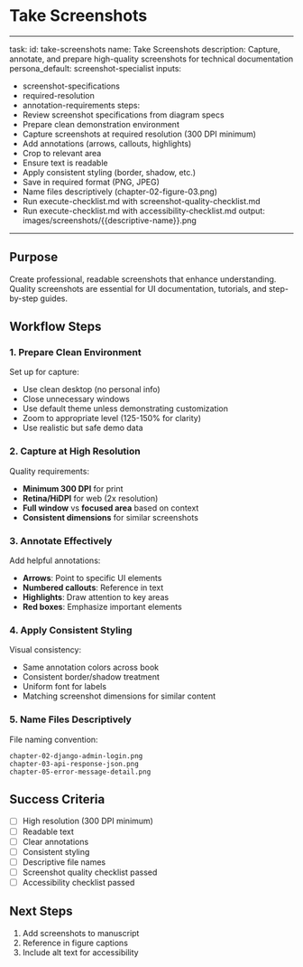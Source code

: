 <!-- Powered by BMAD™ Core -->

# Take Screenshots

---

task:
id: take-screenshots
name: Take Screenshots
description: Capture, annotate, and prepare high-quality screenshots for technical documentation
persona_default: screenshot-specialist
inputs:

- screenshot-specifications
- required-resolution
- annotation-requirements
  steps:
- Review screenshot specifications from diagram specs
- Prepare clean demonstration environment
- Capture screenshots at required resolution (300 DPI minimum)
- Add annotations (arrows, callouts, highlights)
- Crop to relevant area
- Ensure text is readable
- Apply consistent styling (border, shadow, etc.)
- Save in required format (PNG, JPEG)
- Name files descriptively (chapter-02-figure-03.png)
- Run execute-checklist.md with screenshot-quality-checklist.md
- Run execute-checklist.md with accessibility-checklist.md
  output: images/screenshots/{{descriptive-name}}.png

---

## Purpose

Create professional, readable screenshots that enhance understanding. Quality screenshots are essential for UI documentation, tutorials, and step-by-step guides.

## Workflow Steps

### 1. Prepare Clean Environment

Set up for capture:

- Use clean desktop (no personal info)
- Close unnecessary windows
- Use default theme unless demonstrating customization
- Zoom to appropriate level (125-150% for clarity)
- Use realistic but safe demo data

### 2. Capture at High Resolution

Quality requirements:

- **Minimum 300 DPI** for print
- **Retina/HiDPI** for web (2x resolution)
- **Full window** vs **focused area** based on context
- **Consistent dimensions** for similar screenshots

### 3. Annotate Effectively

Add helpful annotations:

- **Arrows**: Point to specific UI elements
- **Numbered callouts**: Reference in text
- **Highlights**: Draw attention to key areas
- **Red boxes**: Emphasize important elements

### 4. Apply Consistent Styling

Visual consistency:

- Same annotation colors across book
- Consistent border/shadow treatment
- Uniform font for labels
- Matching screenshot dimensions for similar content

### 5. Name Files Descriptively

File naming convention:

```
chapter-02-django-admin-login.png
chapter-03-api-response-json.png
chapter-05-error-message-detail.png
```

## Success Criteria

- [ ] High resolution (300 DPI minimum)
- [ ] Readable text
- [ ] Clear annotations
- [ ] Consistent styling
- [ ] Descriptive file names
- [ ] Screenshot quality checklist passed
- [ ] Accessibility checklist passed

## Next Steps

1. Add screenshots to manuscript
2. Reference in figure captions
3. Include alt text for accessibility

